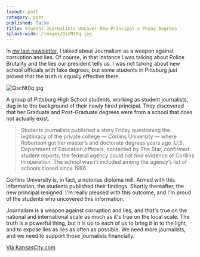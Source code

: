 ```yaml
---
layout: post
category: post
published: false
title: Student Journalists Uncover New Principal's Phony Degrees
splash-wide: /images/QscNt0q.jpg
---
```

In [my last newsletter](http://tinyletter.com/ajroach42/letters/andrew-writing-journalism-is-a-gun-i-wrote-a-bunch-of-stuff), I talked about Journalism as a weapon against corruption and lies. Of course, in that instance I was talking about Police Brutality and the lies our president tells us. I was not talking about new school officials with fake degrees, but some students in Pittsburg just proved that the truth is equally effective there. 

![QscNt0q.jpg]({{site.baseurl}}/images/QscNt0q.jpg)


A group of Pittsburg High School students, working as student journalists, dug in to the background of their newly hired principal. They discovered that her Graduate and Post-Graduate degrees were from a school that does not actually exist. 

> Students journalists published a story Friday questioning the legitimacy of the private college — Corllins University — where Robertson got her master’s and doctorate degrees years ago. U.S. Department of Education officials, contacted by The Star, confirmed student reports; the federal agency could not find evidence of Corllins in operation. The school wasn’t included among the agency’s list of schools closed since 1986.

Corllins University is, in fact, a notorius diploma mill. Armed with this information, the students published their findings. Shortly thereafter, the new principal resigned. I'm really pleased with this outcome, and I'm proud of the students who uncovered this information. 

Journalism is a weapon against corruption and lies, and that's true on the national and international scale as much as it's true on the local scale. The truth is a powerful thing, but it is up to each of us to bring it in to the light, and to expose lies as lies as often as possible. We need more journalists, and we need to support those journalists financially. 

[Via KansasCity.com](http://www.kansascity.com/news/local/article142682464.html)